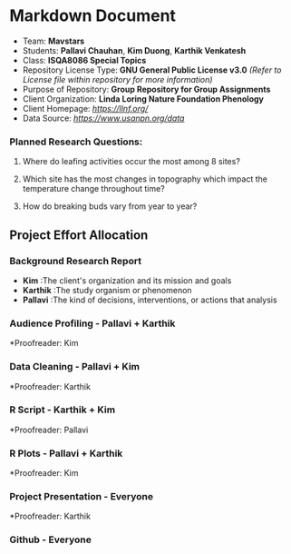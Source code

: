 # Markdown Document

* Team: **Mavstars** 
* Students: **Pallavi Chauhan**, **Kim Duong**, **Karthik Venkatesh**
* Class: **ISQA8086 Special Topics**
* Repository License Type: **GNU General Public License v3.0** _(Refer to License file within repository for more information)_
* Purpose of Repository: **Group Repository for Group Assignments**
* Client Organization: **Linda Loring Nature Foundation Phenology**
* Client Homepage: _https://llnf.org/_
* Data Source: _https://www.usanpn.org/data_

### Planned Research Questions: 
1. Where do leafing activities occur the most among 8 sites?  

2. Which site has the most changes in topography which impact the temperature change throughout time?  

3. How do breaking buds vary from year to year?  


## Project Effort Allocation 

### Background Research Report 

* **Kim** :The client's organization and its mission and goals 
* **Karthik** :The study organism or phenomenon 
* **Pallavi** :The kind of decisions, interventions, or actions that analysis 

### Audience Profiling - Pallavi + Karthik 
*Proofreader: Kim 

### Data Cleaning - Pallavi + Kim 
*Proofreader: Karthik

### R Script - Karthik + Kim 
*Proofreader: Pallavi

### R Plots - Pallavi + Karthik 
*Proofreader: Kim 

### Project Presentation - Everyone 
*Proofreader: Karthik 

### Github - Everyone 

